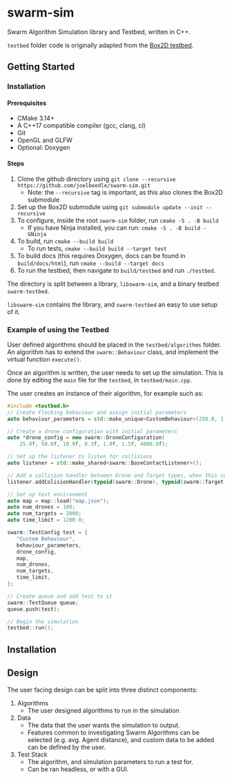 # swarm-sim

Swarm Algorithm Simulation library and Testbed, written in C++.

`testbed` folder code is originally adapted from the [Box2D testbed](https://github.com/erincatto/box2d).

## Getting Started

### Installation

#### Prerequisites

- CMake 3.14+
- A C++17 compatible compiler (gcc, clang, cl)
- Git
- OpenGL and GLFW
- Optional: Doxygen

#### Steps

1. Clone the github directory using `git clone --recursive https://github.com/joelbeedle/swarm-sim.git`
   - Note: the `--recursive` tag is important, as this also clones the Box2D submodule
2. Set up the Box2D submodule using `git submodule update --init --recursive`
3. To configure, inside the root `swarm-sim` folder, run `cmake -S . -B build`
   - If you have Ninja installed, you can run: `cmake -S . -B build -GNinja`
4. To build, run `cmake --build build`
   - To run tests, `cmake --build build --target test`
5. To build docs (this requires Doxygen, docs can be found in `build/docs/html`), run `cmake --build --target docs`
6. To run the testbed, then navigate to `build/testbed` and run `./testbed`.

The directory is split between a library, `libswarm-sim`, and a binary testbed `swarm-testbed`.

`libswarm-sim` contains the library, and `swarm-testbed` an easy to use setup of it.

### Example of using the Testbed

User defined algorithms should be placed in the `testbed/algorithms` folder. An algorithm has to extend the `swarm::Behaviour` class, and implement the virtual function `execute()`.

Once an algorithm is written, the user needs to set up the simulation. This is done by editing the `main` file for the `testbed`, in `testbed/main.cpp`.

The user creates an instance of their algorithm, for example such as:

```cpp
#include <testbed.h>
// Create Flocking behaviour and assign initial parameters
auto behaviour_parameters = std::make_unique<CustomBehaviour>(250.0, 1.6, 1.0, 3.0, 3.0);

// Create a drone configuration with initial parameters
auto *drone_config = new swarm::DroneConfiguration(
    25.0f, 50.0f, 10.0f, 0.3f, 1.0f, 1.5f, 4000.0f);

// Set up the listener to listen for collisions
auto listener = std::make_shared<swarm::BaseContactListener>();

// Add a collision handler between Drone and Target types, when this collision is detected, userHandlingFunction is called to handle the collision.
listener.addColisionHandler(typeid(swarm::Drone), typeid(swarm::Target), userHandlingFunction)

// Set up test environment
auto map = map::load("map.json");
auto num_drones = 100;
auto num_targets = 1000;
auto time_limit = 1200.0;

swarm::TestConfig test = {
   "Custom Behaviour",
   behaviour_parameters,
   drone_config,
   map,
   num_drones,
   num_targets,
   time_limit,
};

// Create queue and add test to it
swarm::TestQueue queue;
queue.push(test);

// Begin the simulation
testbed::run();
```

## Installation

## Design

The user facing design can be split into three distinct components:

1. Algorithms
   - The user designed algorithms to run in the simulation
2. Data
   - The data that the user wants the simulation to output.
   - Features common to investigating Swarm Algorithms can be selected (e.g. avg. Agent distance), and custom data to be added can be defined by the user.
3. Test Stack
   - The algorithm, and simulation parameters to run a test for.
   - Can be ran headless, or with a GUI.
